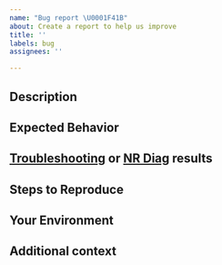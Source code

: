 ```yaml
---
name: "Bug report \U0001F41B"
about: Create a report to help us improve
title: ''
labels: bug
assignees: ''

---
```


[NOTE]: # ( ^^ Provide a general summary of the issue in the title above. ^^ )

## Description
[NOTE]: # ( Describe the problem you're encountering. )
[TIP]:  # ( Do NOT share sensitive information, whether personal, proprietary, or otherwise! )

## Expected Behavior
[NOTE]: # ( Tell us what you expected to happen. )

## [Troubleshooting](https://discuss.monisagent.com/t/troubleshooting-frameworks/108787) or [NR Diag](https://docs.monisagent.com/docs/using-monis-agent/cross-product-functions/troubleshooting/monis-agent-diagnostics) results
[NOTE]: # ( Provide any other relevant log data. )
[TIP]:  # ( Scrub logs and diagnostic information for sensitive information )

## Steps to Reproduce
[NOTE]: # ( Please be as specific as possible. )
[TIP]:  # ( Link a sample application that demonstrates the issue. )

## Your Environment
[TIP]:  # ( Include as many relevant details about your environment as possible including the running version of Monis Agent software and any relevant configurations. )

## Additional context
[TIP]:  # ( Add any other context about the problem here. For example, relevant community posts or support tickets. )
